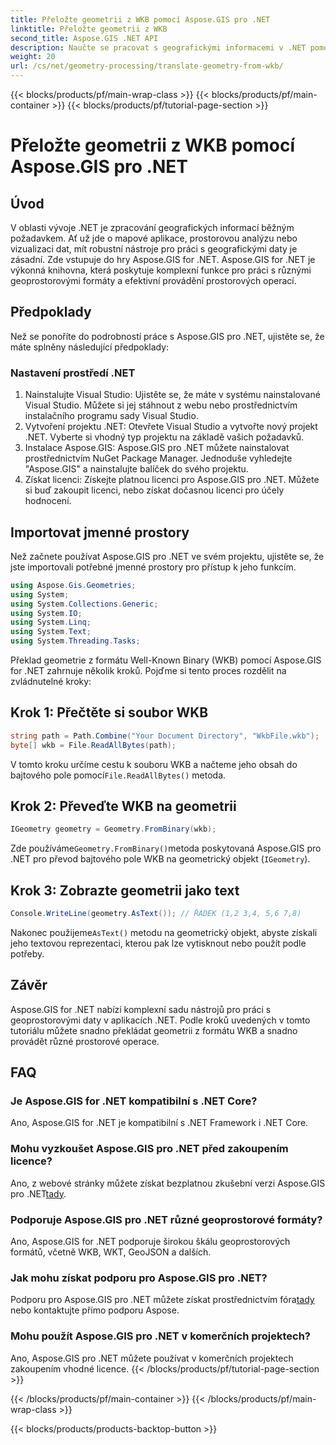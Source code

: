 ```yaml
---
title: Přeložte geometrii z WKB pomocí Aspose.GIS pro .NET
linktitle: Přeložte geometrii z WKB
second_title: Aspose.GIS .NET API
description: Naučte se pracovat s geografickými informacemi v .NET pomocí Aspose.GIS pro .NET. Překládejte geometrii z formátu WKB bez námahy pomocí podrobného vedení.
weight: 20
url: /cs/net/geometry-processing/translate-geometry-from-wkb/
---
```


{{< blocks/products/pf/main-wrap-class >}}
{{< blocks/products/pf/main-container >}}
{{< blocks/products/pf/tutorial-page-section >}}

# Přeložte geometrii z WKB pomocí Aspose.GIS pro .NET

## Úvod
V oblasti vývoje .NET je zpracování geografických informací běžným požadavkem. Ať už jde o mapové aplikace, prostorovou analýzu nebo vizualizaci dat, mít robustní nástroje pro práci s geografickými daty je zásadní. Zde vstupuje do hry Aspose.GIS for .NET. Aspose.GIS for .NET je výkonná knihovna, která poskytuje komplexní funkce pro práci s různými geoprostorovými formáty a efektivní provádění prostorových operací.
## Předpoklady
Než se ponoříte do podrobností práce s Aspose.GIS pro .NET, ujistěte se, že máte splněny následující předpoklady:
### Nastavení prostředí .NET
1. Nainstalujte Visual Studio: Ujistěte se, že máte v systému nainstalované Visual Studio. Můžete si jej stáhnout z webu nebo prostřednictvím instalačního programu sady Visual Studio.
2. Vytvoření projektu .NET: Otevřete Visual Studio a vytvořte nový projekt .NET. Vyberte si vhodný typ projektu na základě vašich požadavků.
3. Instalace Aspose.GIS: Aspose.GIS pro .NET můžete nainstalovat prostřednictvím NuGet Package Manager. Jednoduše vyhledejte "Aspose.GIS" a nainstalujte balíček do svého projektu.
4. Získat licenci: Získejte platnou licenci pro Aspose.GIS pro .NET. Můžete si buď zakoupit licenci, nebo získat dočasnou licenci pro účely hodnocení.

## Importovat jmenné prostory
Než začnete používat Aspose.GIS pro .NET ve svém projektu, ujistěte se, že jste importovali potřebné jmenné prostory pro přístup k jeho funkcím.

```csharp
using Aspose.Gis.Geometries;
using System;
using System.Collections.Generic;
using System.IO;
using System.Linq;
using System.Text;
using System.Threading.Tasks;
```

Překlad geometrie z formátu Well-Known Binary (WKB) pomocí Aspose.GIS for .NET zahrnuje několik kroků. Pojďme si tento proces rozdělit na zvládnutelné kroky:
## Krok 1: Přečtěte si soubor WKB
```csharp
string path = Path.Combine("Your Document Directory", "WkbFile.wkb");
byte[] wkb = File.ReadAllBytes(path);
```
 V tomto kroku určíme cestu k souboru WKB a načteme jeho obsah do bajtového pole pomocí`File.ReadAllBytes()` metoda.
## Krok 2: Převeďte WKB na geometrii
```csharp
IGeometry geometry = Geometry.FromBinary(wkb);
```
 Zde používáme`Geometry.FromBinary()`metoda poskytovaná Aspose.GIS pro .NET pro převod bajtového pole WKB na geometrický objekt (`IGeometry`).
## Krok 3: Zobrazte geometrii jako text
```csharp
Console.WriteLine(geometry.AsText()); // ŘÁDEK (1,2 3,4, 5,6 7,8)
```
 Nakonec použijeme`AsText()` metodu na geometrický objekt, abyste získali jeho textovou reprezentaci, kterou pak lze vytisknout nebo použít podle potřeby.

## Závěr
Aspose.GIS for .NET nabízí komplexní sadu nástrojů pro práci s geoprostorovými daty v aplikacích .NET. Podle kroků uvedených v tomto tutoriálu můžete snadno překládat geometrii z formátu WKB a snadno provádět různé prostorové operace.
## FAQ
### Je Aspose.GIS for .NET kompatibilní s .NET Core?
Ano, Aspose.GIS for .NET je kompatibilní s .NET Framework i .NET Core.
### Mohu vyzkoušet Aspose.GIS pro .NET před zakoupením licence?
 Ano, z webové stránky můžete získat bezplatnou zkušební verzi Aspose.GIS pro .NET[tady](https://purchase.aspose.com/buy).
### Podporuje Aspose.GIS pro .NET různé geoprostorové formáty?
Ano, Aspose.GIS for .NET podporuje širokou škálu geoprostorových formátů, včetně WKB, WKT, GeoJSON a dalších.
### Jak mohu získat podporu pro Aspose.GIS pro .NET?
Podporu pro Aspose.GIS pro .NET můžete získat prostřednictvím fóra[tady](https://forum.aspose.com/c/gis/33) nebo kontaktujte přímo podporu Aspose.
### Mohu použít Aspose.GIS pro .NET v komerčních projektech?
Ano, Aspose.GIS pro .NET můžete používat v komerčních projektech zakoupením vhodné licence.
{{< /blocks/products/pf/tutorial-page-section >}}

{{< /blocks/products/pf/main-container >}}
{{< /blocks/products/pf/main-wrap-class >}}

{{< blocks/products/products-backtop-button >}}
